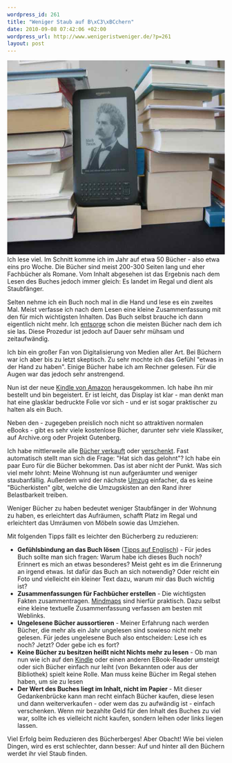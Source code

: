 ```yaml
--- 
wordpress_id: 261
title: "Weniger Staub auf B\xC3\xBCchern"
date: 2010-09-08 07:42:06 +02:00
wordpress_url: http://www.wenigeristweniger.de/?p=261
layout: post
---
```

<div class="center"><a href="/wp-content/uploads/2010/09/IMG_1520.jpg"><img class="aligncenter size-full wp-image-269" title="IMG_1520" src="/wp-content/uploads/2010/09/IMG_1520.jpg" alt="" width="600" height="450" /></a> </div>Ich lese viel. Im Schnitt komme ich im Jahr auf etwa 50 Bücher - also etwa eins pro Woche. Die Bücher sind meist 200-300 Seiten lang und eher Fachbücher als Romane. Vom Inhalt abgesehen ist das Ergebnis nach dem Lesen des Buches jedoch immer gleich: Es landet im Regal und dient als Staubfänger.

Selten nehme ich ein Buch noch mal in die Hand und lese es ein zweites Mal. Meist verfasse ich nach dem Lesen eine kleine Zusammenfassung mit den für mich wichtigsten Inhalten. Das Buch selbst brauche ich dann eigentlich nicht mehr. Ich <a href="/artikel/nicht-mehr-benotigte-dinge-entsorgen/">entsorge</a> schon die meisten Bücher nach dem ich sie las. Diese Prozedur ist jedoch auf Dauer sehr mühsam und zeitaufwändig.

Ich bin ein großer Fan von Digitalisierung von Medien aller Art. Bei Büchern war ich aber bis zu letzt skeptisch. Zu sehr mochte ich das Gefühl "etwas in der Hand zu haben". Einige Bücher habe ich am Rechner gelesen. Für die Augen war das jedoch sehr anstrengend.

Nun ist der neue <a href="http://www.amazon.com/exec/obidos/ASIN/B002Y27P3M/hendrvolkm-21">Kindle von Amazon</a> herausgekommen. Ich habe ihn mir bestellt und bin begeistert. Er ist leicht, das Display ist klar - man denkt man hat eine glasklar bedruckte Folie vor sich - und er ist sogar praktischer zu halten als ein Buch.

Neben den - zugegeben preislich noch nicht so attraktiven normalen eBooks - gibt es sehr viele kostenlose Bücher, darunter sehr viele Klassiker, auf Archive.org oder Projekt Gutenberg.

Ich habe mittlerweile alle <a href="http://ad.zanox.com/ppc/?14471569C1535662350T">Bücher verkauft</a> oder <a href="http://www.buechertisch.org/">verschenkt</a>. Fast automatisch stellt man sich die Frage: "Hat sich das gelohnt"? Ich habe ein paar Euro für die Bücher bekommen. Das ist aber nicht der Punkt. Was sich viel mehr lohnt: Meine Wohnung ist nun aufgeräumter und weniger staubanfällig. Außerdem wird der nächste <a href="/artikel/weniger-zeug-im-keller/">Umzug</a> einfacher, da es keine "Bücherkisten" gibt, welche die Umzugskisten an den Rand ihrer Belastbarkeit treiben.

Weniger Bücher zu haben bedeutet weniger Staubfänger in der Wohnung zu haben, es erleichtert das Aufräumen, schafft Platz im Regal und erleichtert das Umräumen von Möbeln sowie das Umziehen.

Mit folgenden Tipps fällt es leichter den Bücherberg zu reduzieren:
<ul>
	<li><strong>Gefühlsbindung an das Buch lösen</strong> (<a href="http://www.becomingminimalist.com/2010/08/09/breaking-the-sentimental-attachment-to-books/">Tipps auf Englisch</a>) - Für jedes Buch sollte man sich fragen: Warum habe ich dieses Buch noch? Erinnert es mich an etwas besonderes? Meist geht es im die Erinnerung an irgend etwas. Ist dafür das Buch an sich notwendig? Oder reicht ein Foto und vielleicht ein kleiner Text dazu, warum mir das Buch wichtig ist?</li>
	<li><strong>Zusammenfassungen für Fachbücher erstellen</strong> - Die wichtigsten Fakten zusammentragen. <a href="http://de.wikipedia.org/wiki/Mind-Map">Mindmaps</a> sind hierfür praktisch. Dazu selbst eine kleine textuelle Zusammenfassung verfassen am besten mit Weblinks.</li>
	<li><strong>Ungelesene Bücher aussortieren</strong> - Meiner Erfahrung nach werden Bücher, die mehr als ein Jahr ungelesen sind sowieso nicht mehr gelesen. Für jedes ungelesene Buch also entscheiden: Lese ich es noch? Jetzt? Oder gebe ich es fort?</li>
	<li><strong>Keine Bücher zu besitzen heißt nicht Nichts mehr zu lesen</strong> - Ob man nun wie ich auf den <a href="http://www.amazon.com/exec/obidos/ASIN/B002Y27P3M/hendrvolkm-21">Kindle</a> oder einen anderen EBook-Reader umsteigt oder sich Bücher einfach nur leiht (von Bekannten oder aus der Bibliothek) spielt keine Rolle. Man muss keine Bücher im Regal stehen haben, um sie zu lesen</li>
	<li><strong>Der Wert des Buches liegt im Inhalt, nicht im Papier</strong> - Mit dieser Gedankenbrücke kann man recht einfach Bücher kaufen, diese lesen und dann weiterverkaufen - oder wem das zu aufwändig ist - einfach verschenken. Wenn mir bezahlte Geld für den Inhalt des Buches zu viel war, sollte ich es vielleicht nicht kaufen, sondern leihen oder links liegen lassen.</li>
</ul>
Viel Erfolg beim Reduzieren des Bücherberges! Aber Obacht! Wie bei vielen Dingen, wird es erst schlechter, dann besser: Auf und hinter all den Büchern werdet ihr viel Staub finden.
